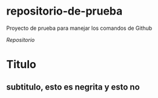 # repositorio-de-prueba
Proyecto de prueba para manejar los comandos de Github

<i>Repositorio</i>

# Titulo
## subtitulo, esto es **negrita** y esto no